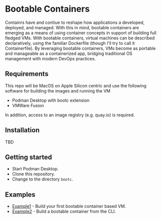 # Bootable Containers
Containrs have and contiue to reshape how applications a developed, deployed, and managed.  With this in mind, bootable containers are emerging as a means of using container concepts in support of building full fledged VMs.  With bootable containers, virtual machines can be described declaratively, using the familiar Dockerfile (though I'll try to call it Containerfile). By leveraging bootable containers, VMs become as portable and manageable as a containerized app, bridging traditional OS management with modern DevOps practices.

## Requirements
This repo will be MacOS on Apple Silicon centric and use the following software for building the images and running the VM

- Podman Desktop with bootc extension
- VMWare Fusion

In addition, access to an image registry (e.g. quay.io) is required.

## Installation
TBD


## Getting started
- Start Podman Desktop.
- Clone this repository.
- Change to the directory `bootc`.

## Examples
- [Example1](example1/README.md) - Build your first bootable container based VM.
- [Example2](example2/README.md) - Build a bootable container from the CLI.

